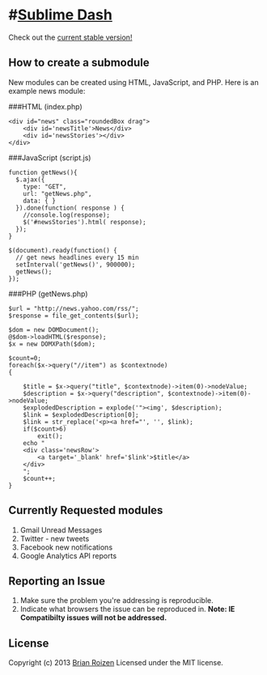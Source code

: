 #[Sublime Dash](http://www.sublimedash.com)
================================
Check out the [current stable version!](http://www.sublimedash.com)
## How to create a submodule
New modules can be created using HTML, JavaScript, and PHP. Here is an example news module:

###HTML (index.php)
```
<div id="news" class="roundedBox drag">
	<div id='newsTitle'>News</div>
	<div id='newsStories'></div>
</div>
```
###JavaScript (script.js)
``` 
function getNews(){
  $.ajax({
    type: "GET",
    url: "getNews.php",
    data: { }
  }).done(function( response ) {
    //console.log(response);
    $('#newsStories').html( response);
  });
}

$(document).ready(function() {
  // get news headlines every 15 min
  setInterval('getNews()', 900000);
  getNews();
});
```

###PHP (getNews.php)
``` 
$url = "http://news.yahoo.com/rss/";
$response = file_get_contents($url);

$dom = new DOMDocument();
@$dom->loadHTML($response);
$x = new DOMXPath($dom);

$count=0;
foreach($x->query("//item") as $contextnode) 
{

	$title = $x->query("title", $contextnode)->item(0)->nodeValue;
	$description = $x->query("description", $contextnode)->item(0)->nodeValue;
	$explodedDescription = explode('"><img', $description);
	$link = $explodedDescription[0];
	$link = str_replace('<p><a href="', '', $link);
	if($count>6)
		exit();
	echo "
	<div class='newsRow'>
		<a target='_blank' href='$link'>$title</a>
	</div>
	";
	$count++;
}
```

## Currently Requested modules
1. Gmail Unread Messages
2. Twitter - new tweets
3. Facebook new notifications
4. Google Analytics API reports

## Reporting an Issue
1. Make sure the problem you're addressing is reproducible.
2. Indicate what browsers the issue can be reproduced in. **Note: IE Compatibilty issues will not be addressed.**

## License
Copyright (c) 2013 [Brian Roizen](http://www.brianroizen.com)
Licensed under the MIT license.
